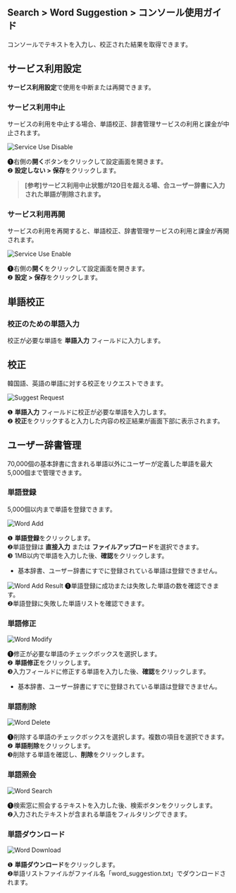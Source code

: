 ## Search > Word Suggestion > コンソール使用ガイド

コンソールでテキストを入力し、校正された結果を取得できます。

## サービス利用設定

**サービス利用設定**で使用を中断または再開できます。

### サービス利用中止

サービスの利用を中止する場合、単語校正、辞書管理サービスの利用と課金が中止されます。

![Service Use Disable](http://static.toastoven.net/prod_word_suggestion/console_guide/ja/service_use_disable.png)

❶右側の**開く**ボタンをクリックして設定画面を開きます。<br>
❷ **設定しない > 保存**をクリックします。



> **[参考]サービス利用中止状態が120日を超える場、合ユーザー辞書に入力された単語が削除されます。**



### サービス利用再開

サービスの利用を再開すると、単語校正、辞書管理サービスの利用と課金が再開されます。

![Service Use Enable](http://static.toastoven.net/prod_word_suggestion/console_guide/ja/service_use_enable.png)

❶右側の**開く**をクリックして設定画面を開きます。<br>
❷ **設定 > 保存**をクリックします。

## 単語校正


### 校正のための単語入力

校正が必要な単語を **単語入力** フィールドに入力します。

## 校正

韓国語、英語の単語に対する校正をリクエストできます。

![Suggest Request](http://static.toastoven.net/prod_word_suggestion/console_guide/ja/suggest_request.png)

❶ **単語入力** フィールドに校正が必要な単語を入力します。<br>
❷ **校正**をクリックすると入力した内容の校正結果が画面下部に表示されます。

## ユーザー辞書管理

70,000個の基本辞書に含まれる単語以外にユーザーが定義した単語を最大5,000個まで管理できます。

### 単語登録

5,000個以内まで単語を登録できます。

![Word Add](http://static.toastoven.net/prod_word_suggestion/console_guide/ja/word_add_1.png)

❶ **単語登録**をクリックします。<br>
❷単語登録は **直接入力** または **ファイルアップロード**を選択できます。<br>
❸ 1MB以内で単語を入力した後、**確認**をクリックします。<br>
- 基本辞書、ユーザー辞書にすでに登録されている単語は登録できません。

![Word Add Result](http://static.toastoven.net/prod_word_suggestion/console_guide/ja/word_add_result.png)
❶単語登録に成功または失敗した単語の数を確認できます。<br>
❷単語登録に失敗した単語リストを確認できます。

### 単語修正

![Word Modify](http://static.toastoven.net/prod_word_suggestion/console_guide/ja/word_modify.png)

❶修正が必要な単語のチェックボックスを選択します。<br>
❷ **単語修正**をクリックします。<br>
❸入力フィールドに修正する単語を入力した後、**確認**をクリックします。
- 基本辞書、ユーザー辞書にすでに登録されている単語は登録できません。

### 単語削除

![Word Delete](http://static.toastoven.net/prod_word_suggestion/console_guide/ja/word_delete.png)

❶削除する単語のチェックボックスを選択します。複数の項目を選択できます。<br>
❷ **単語削除**をクリックします。<br>
❸削除する単語を確認し、**削除**をクリックします。


### 単語照会

![Word Search](http://static.toastoven.net/prod_word_suggestion/console_guide/ja/word_search.png)

❶検索窓に照会するテキストを入力した後、検索ボタンをクリックします。<br>
❷入力されたテキストが含まれる単語をフィルタリングできます。

### 単語ダウンロード

![Word Download](http://static.toastoven.net/prod_word_suggestion/console_guide/ja/word_download.png)

❶ **単語ダウンロード**をクリックします。<br>
❷単語リストファイルがファイル名「word_suggestion.txt」でダウンロードされます。
